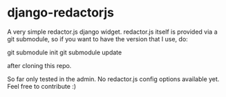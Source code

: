 django-redactorjs
=================

A very simple redactor.js django widget.
redactor.js itself is provided via a git submodule, so if you want to have 
the version that I use, do:

git submodule init
git submodule update

after cloning this repo.

So far only tested in the admin.
No redactor.js config options available yet.
Feel free to contribute :)
